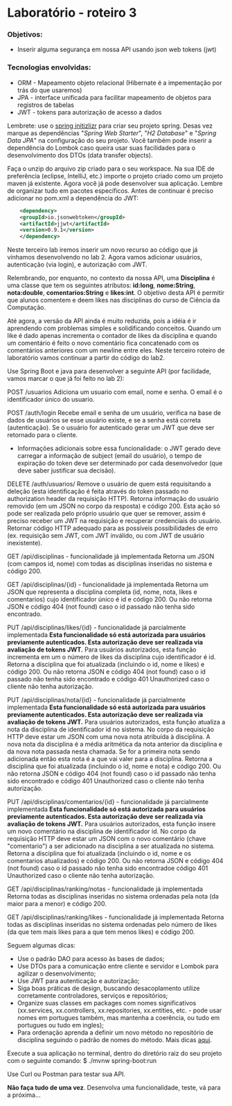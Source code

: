 # Laboratório - roteiro 3


### Objetivos:
* Inserir alguma segurança em nossa API usando json web tokens (jwt)

### Tecnologias envolvidas:
* ORM - Mapeamento objeto relacional (Hibernate é a impementação por trás do que usaremos)
* JPA - interface unificada para facilitar mapeamento de objetos para registros de tabelas
* JWT - tokens para autorização de acesso a dados

Lembrete: use o [spring initizlizr](https://start.spring.io) para criar seu projeto spring. Desas vez marque as dependências "_Spring Web Starter_", "_H2 Database_" e "_Spring Data JPA_" na configuração do seu projeto. Você também pode inserir a dependência do Lombok caso queira usar suas facilidades para o desenvolvimento dos DTOs (data transfer objects).

Faça o unzip do arquivo zip criado para o seu workspace. Na sua IDE de preferência (eclipse, IntelliJ, etc.) importe o projeto criado como um projeto maven já existente. Agora você já pode desenvolver sua aplicação. Lembre de organizar tudo em pacotes específicos. Antes de continuar é preciso adicionar no pom.xml a dependência do JWT:

```xml
    <dependency>
	<groupId>io.jsonwebtoken</groupId>
	<artifactId>jjwt</artifactId>
	<version>0.9.1</version>
    </dependency>
```

Neste terceiro lab iremos inserir um novo recurso ao código que já vínhamos desenvolvendo no lab 2. Agora vamos adicionar usuários, autenticação (via login), e autorização com JWT. 

Relembrando, por enquanto, no contexto da nossa API, uma **Disciplina** é uma classe que tem os seguintes atributos: **id:long**, **nome:String**, **nota:double**, **comentarios:String** e **likes:int**. O objetivo desta API é permitir que alunos comentem e deem likes nas disciplinas do curso de Ciência da Computação. 

Até agora, a versão da API ainda é muito reduzida, pois a idéia é ir aprendendo com problemas simples e solidificando conceitos. Quando um like é dado apenas incrementa o contador de likes da disciplina e quando um comentário é feito o novo comentário fica concatenado com os comentários anteriores com um newline entre eles. Neste terceiro roteiro de laboratório vamos continuar a partir do código do lab2. 

Use Spring Boot e java para desenvolver a seguinte API (por facilidade, vamos marcar o que já foi feito no lab 2):

POST /usuarios 
Adiciona um usuario com email, nome e senha. O email é o identificador único do usuario. 

POST /auth/login 
Recebe email e senha de um usuário, verifica na base de dados de usuários se esse usuário existe, e se a senha está correta (autenticação). Se o usuário for autenticado gerar um JWT que deve ser retornado para o cliente. 
* Informações adicionais sobre essa funcionalidade: o JWT gerado deve carregar a informação de subject (email do usuário), o tempo de expiração do token deve ser determinado por cada desenvolvedor (que deve saber justificar sua decisão). 

DELETE /auth/usuarios/ 
Remove o usuário de quem está requisitando a deleção (esta identificação é feita através do token passado no authorization header da requisição HTTP). Retorna informação do usuário removido (em um JSON no corpo da resposta) e código 200. Esta ação só pode ser realizada pelo próprio usuário que quer se remover, assim é preciso receber um JWT na requisição e recuperar credenciais do usuário. Retornar código HTTP adequado para as possíveis possibilidades de erro (ex. requisição sem JWT, com JWT inválido, ou com JWT de usuário inexistente).

GET /api/disciplinas - funcionalidade já implementada
Retorna um JSON (com campos id, nome) com todas as disciplinas inseridas no sistema e código 200. 

GET /api/disciplinas/{id} - funcionalidade já implementada
Retorna um JSON que representa a disciplina completa (id, nome, nota, likes e comentarios) cujo identificador único é id e código 200. Ou não retorna JSON e código 404 (not found) caso o id passado não tenha sido encontrado. 

PUT /api/disciplinas/likes/{id} - funcionalidade já parcialmente implementada
**Esta funcionalidade só está autorizada para usuários previamente autenticados. Esta autorização deve ser realizada via avaliação de tokens JWT.** Para usuários autorizados, esta função incrementa em um o número de likes da disciplina cujo identificador é id. 
Retorna a disciplina que foi atualizada (incluindo o id, nome e likes) e código 200. Ou não retorna JSON e código 404 (not found) caso o id passado não tenha sido encontrado e código 401 Unauthorized caso o cliente não tenha autorização.

PUT /api/disciplinas/nota/{id} - funcionalidade já parcialmente implementada
**Esta funcionalidade só está autorizada para usuários previamente autenticados. Esta autorização deve ser realizada via avaliação de tokens JWT.** Para usuários autorizados, esta função atualiza a nota da disciplina de identificador id no sistema. No corpo da requisição HTTP deve estar um JSON com uma nova nota atribuída à disciplina. A nova nota da disciplina é a média aritmética da nota anterior da disciplina e da nova nota passada nesta chamada. Se for a primeira nota sendo adicionada então esta nota é a que vai valer para a disciplina. 
Retorna a disciplina que foi atualizada (incluindo o id, nome e nota) e código 200. Ou não retorna JSON e código 404 (not found) caso o id passado não tenha sido encontrado e código 401 Unauthorized caso o cliente não tenha autorização. 

PUT /api/disciplinas/comentarios/{id} - funcionalidade já parcialmente implementada
**Esta funcionalidade só está autorizada para usuários previamente autenticados. Esta autorização deve ser realizada via avaliação de tokens JWT.** Para usuários autorizados, esta função insere um novo comentário na disciplina de identificador id. No corpo da requisição HTTP deve estar um JSON com o novo comentário (chave "comentario") a ser adicionado na disciplina a ser atualizada no sistema. 
Retorna a disciplina que foi atualizada (incluindo o id, nome e os comentarios atualizados) e código 200. Ou não retorna JSON e código 404 (not found) caso o id passado não tenha sido encontradoe código 401 Unauthorized caso o cliente não tenha autorização.

GET /api/disciplinas/ranking/notas - funcionalidade já implementada
Retorna todas as disciplinas inseridas no sistema ordenadas pela nota (da maior para a menor) e código 200.

GET /api/disciplinas/ranking/likes - funcionalidade já implementada
Retorna todas as disciplinas inseridas no sistema ordenadas pelo número de likes (da que tem mais likes para a que tem menos likes) e código 200.

Seguem algumas dicas:

* Use o padrão DAO para acesso às bases de dados;
* Use DTOs para a comunicação entre cliente e servidor e Lombok para agilizar o desenvolvimento;
* Use JWT para autenticação e autorização;
* Siga boas práticas de design, buscando desacoplamento utilize corretamente controladores, serviços e repositórios;
* Organize suas classes em packages com nomes significativos (xx.services, xx.controllers, xx.repositories, xx.entities, etc. - pode usar nomes em portugues também, mas mantenha a coerência, ou tudo em portugues ou tudo em ingles);
* Para ordenação aprenda a definir um novo método no repositório de disciplina seguindo o padrão de nomes do método. Mais dicas [aqui](https://www.baeldung.com/spring-data-sorting).

Execute a sua aplicação no terminal, dentro do diretório raiz do seu projeto com o seguinte comando: 
$ ./mvnw spring-boot:run

Use Curl ou Postman para testar sua API. 

**Não faça tudo de uma vez**. Desenvolva uma funcionalidade, teste, vá para a próxima…
